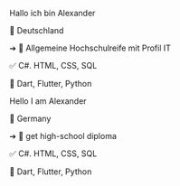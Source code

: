 Hallo ich bin Alexander

📍 Deutschland

➔ 🏁 Allgemeine Hochschulreife mit Profil IT

✅ C#. HTML, CSS, SQL 

🔎 Dart, Flutter, Python












Hello I am Alexander

📍 Germany

➔ 🏁 get high-school diploma

✅ C#. HTML, CSS, SQL 

🔎 Dart, Flutter, Python


